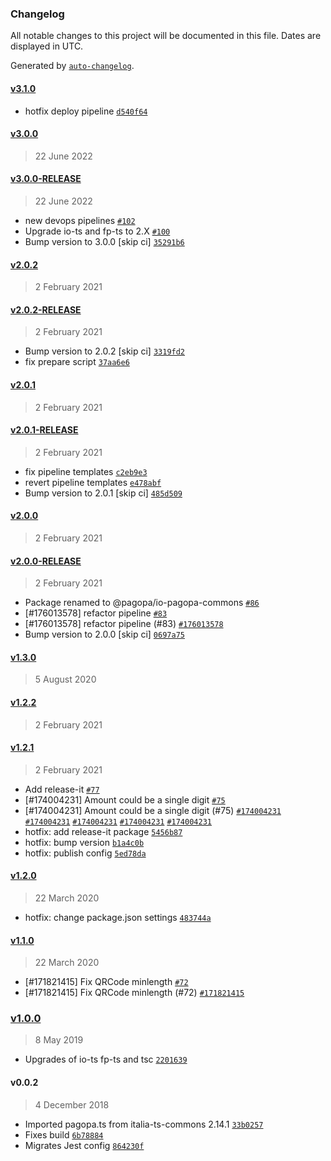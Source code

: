 ### Changelog

All notable changes to this project will be documented in this file. Dates are displayed in UTC.

Generated by [`auto-changelog`](https://github.com/CookPete/auto-changelog).

#### [v3.1.0](https://github.com/pagopa/io-pagopa-commons/compare/v3.0.0...v3.1.0)

- hotfix deploy pipeline [`d540f64`](https://github.com/pagopa/io-pagopa-commons/commit/d540f64bc61568be25a120b79fff7bee27da984e)

#### [v3.0.0](https://github.com/pagopa/io-pagopa-commons/compare/v3.0.0-RELEASE...v3.0.0)

> 22 June 2022

#### [v3.0.0-RELEASE](https://github.com/pagopa/io-pagopa-commons/compare/v2.0.2...v3.0.0-RELEASE)

> 22 June 2022

- new devops pipelines [`#102`](https://github.com/pagopa/io-pagopa-commons/pull/102)
- Upgrade io-ts and fp-ts to 2.X [`#100`](https://github.com/pagopa/io-pagopa-commons/pull/100)
- Bump version to 3.0.0 [skip ci] [`35291b6`](https://github.com/pagopa/io-pagopa-commons/commit/35291b6413967275f63df89ed546bd576c4f7038)

#### [v2.0.2](https://github.com/pagopa/io-pagopa-commons/compare/v2.0.2-RELEASE...v2.0.2)

> 2 February 2021

#### [v2.0.2-RELEASE](https://github.com/pagopa/io-pagopa-commons/compare/v2.0.1...v2.0.2-RELEASE)

> 2 February 2021

- Bump version to 2.0.2 [skip ci] [`3319fd2`](https://github.com/pagopa/io-pagopa-commons/commit/3319fd2fe6dbde7492ce02cd93039199dc1fd9ef)
- fix prepare script [`37aa6e6`](https://github.com/pagopa/io-pagopa-commons/commit/37aa6e687cadab58474c3a458dd188c708fc6ad4)

#### [v2.0.1](https://github.com/pagopa/io-pagopa-commons/compare/v2.0.1-RELEASE...v2.0.1)

> 2 February 2021

#### [v2.0.1-RELEASE](https://github.com/pagopa/io-pagopa-commons/compare/v2.0.0...v2.0.1-RELEASE)

> 2 February 2021

- fix pipeline templates [`c2eb9e3`](https://github.com/pagopa/io-pagopa-commons/commit/c2eb9e38c0a48debfdfe60bea95512f2a3f37b9a)
- revert pipeline templates [`e478abf`](https://github.com/pagopa/io-pagopa-commons/commit/e478abf1bd7eec64e6f1176eaca22ee2c3833ad7)
- Bump version to 2.0.1 [skip ci] [`485d509`](https://github.com/pagopa/io-pagopa-commons/commit/485d50964f1667e0447f9e7ba8a677066924c106)

#### [v2.0.0](https://github.com/pagopa/io-pagopa-commons/compare/v2.0.0-RELEASE...v2.0.0)

> 2 February 2021

#### [v2.0.0-RELEASE](https://github.com/pagopa/io-pagopa-commons/compare/v1.3.0...v2.0.0-RELEASE)

> 2 February 2021

- Package renamed to @pagopa/io-pagopa-commons [`#86`](https://github.com/pagopa/io-pagopa-commons/pull/86)
- [#176013578] refactor pipeline [`#83`](https://github.com/pagopa/io-pagopa-commons/pull/83)
- [#176013578] refactor pipeline (#83) [`#176013578`](https://www.pivotaltracker.com/story/show/176013578)
- Bump version to 2.0.0 [skip ci] [`0697a75`](https://github.com/pagopa/io-pagopa-commons/commit/0697a75b77f60eb8f0b11193b0c4d15a7f23dab7)

#### [v1.3.0](https://github.com/pagopa/io-pagopa-commons/compare/v1.2.2...v1.3.0)

> 5 August 2020

#### [v1.2.2](https://github.com/pagopa/io-pagopa-commons/compare/v1.2.1...v1.2.2)

> 2 February 2021

#### [v1.2.1](https://github.com/pagopa/io-pagopa-commons/compare/v1.2.0...v1.2.1)

> 2 February 2021

- Add release-it [`#77`](https://github.com/pagopa/io-pagopa-commons/pull/77)
- [#174004231] Amount could be a single digit [`#75`](https://github.com/pagopa/io-pagopa-commons/pull/75)
- [#174004231] Amount could be a single digit (#75) [`#174004231`](https://www.pivotaltracker.com/story/show/174004231) [`#174004231`](https://www.pivotaltracker.com/story/show/174004231) [`#174004231`](https://www.pivotaltracker.com/story/show/174004231) [`#174004231`](https://www.pivotaltracker.com/story/show/174004231) [`#174004231`](https://www.pivotaltracker.com/story/show/174004231)
- hotfix: add release-it package [`5456b87`](https://github.com/pagopa/io-pagopa-commons/commit/5456b8770e0f8c2f67fdec550825a3ade409ec5a)
- hotfix: bump version [`b1a4c0b`](https://github.com/pagopa/io-pagopa-commons/commit/b1a4c0bc6da23ebb88f9ad2cb82a8d83fbe830c9)
- hotfix: publish config [`5ed78da`](https://github.com/pagopa/io-pagopa-commons/commit/5ed78da67e15962ada086789ab531b42ec84388d)

#### [v1.2.0](https://github.com/pagopa/io-pagopa-commons/compare/v1.1.0...v1.2.0)

> 22 March 2020

- hotfix: change package.json settings [`483744a`](https://github.com/pagopa/io-pagopa-commons/commit/483744add20420987180c0039e458c6888b0ecdd)

#### [v1.1.0](https://github.com/pagopa/io-pagopa-commons/compare/v1.0.0...v1.1.0)

> 22 March 2020

- [#171821415] Fix QRCode minlength [`#72`](https://github.com/pagopa/io-pagopa-commons/pull/72)
- [#171821415] Fix QRCode minlength (#72) [`#171821415`](https://www.pivotaltracker.com/story/show/171821415)

### [v1.0.0](https://github.com/pagopa/io-pagopa-commons/compare/v0.0.2...v1.0.0)

> 8 May 2019

- Upgrades of io-ts fp-ts and tsc [`2201639`](https://github.com/pagopa/io-pagopa-commons/commit/22016393d59755ad7be779788eb02999fe51f48a)

#### v0.0.2

> 4 December 2018

- Imported pagopa.ts from italia-ts-commons 2.14.1 [`33b0257`](https://github.com/pagopa/io-pagopa-commons/commit/33b02570a2aa08ae2acd16b98b782ff09a03a1cf)
- Fixes build [`6b78884`](https://github.com/pagopa/io-pagopa-commons/commit/6b788846435c2db21efa88a69e9b366e93b54e19)
- Migrates Jest config [`864230f`](https://github.com/pagopa/io-pagopa-commons/commit/864230f4604b5f89298be323d64d7ac15081c12d)
